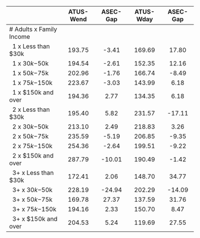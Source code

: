 
|                      |    ATUS-Wend |     ASEC-Gap |    ATUS-Wday |     ASEC-Gap |
| -------------------- | :----------: | :----------: | :----------: | :----------: |
| # Adults x Family Income |              |              |              |              |
| &nbsp;&nbsp;1 x Less than $30k |       193.75 |        -3.41 |       169.69 |        17.80 |
| &nbsp;&nbsp;1 x $30k-$50k |       194.54 |        -2.61 |       152.35 |        12.16 |
| &nbsp;&nbsp;1 x $50k-$75k |       202.96 |        -1.76 |       166.74 |        -8.49 |
| &nbsp;&nbsp;1 x $75k-$150k |       223.67 |        -3.03 |       143.99 |         6.18 |
| &nbsp;&nbsp;1 x $150k and over |       194.36 |         2.77 |       134.35 |         6.18 |
| &nbsp;&nbsp;2 x Less than $30k |       195.40 |         5.82 |       231.57 |       -17.11 |
| &nbsp;&nbsp;2 x $30k-$50k |       213.10 |         2.49 |       218.83 |         3.26 |
| &nbsp;&nbsp;2 x $50k-$75k |       235.59 |        -5.19 |       206.85 |        -9.35 |
| &nbsp;&nbsp;2 x $75k-$150k |       254.36 |        -2.64 |       199.51 |        -9.22 |
| &nbsp;&nbsp;2 x $150k and over |       287.79 |       -10.01 |       190.49 |        -1.42 |
| &nbsp;&nbsp;3+ x Less than $30k |       172.41 |         2.06 |       148.70 |        34.77 |
| &nbsp;&nbsp;3+ x $30k-$50k |       228.19 |       -24.94 |       202.29 |       -14.09 |
| &nbsp;&nbsp;3+ x $50k-$75k |       169.78 |        27.37 |       137.59 |        31.76 |
| &nbsp;&nbsp;3+ x $75k-$150k |       194.16 |         2.33 |       150.70 |         8.47 |
| &nbsp;&nbsp;3+ x $150k and over |       204.53 |         5.24 |       119.69 |        27.55 |

